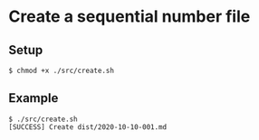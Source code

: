 # Create a sequential number file

## Setup
```
$ chmod +x ./src/create.sh 
```

## Example
```
$ ./src/create.sh
[SUCCESS] Create dist/2020-10-10-001.md
```